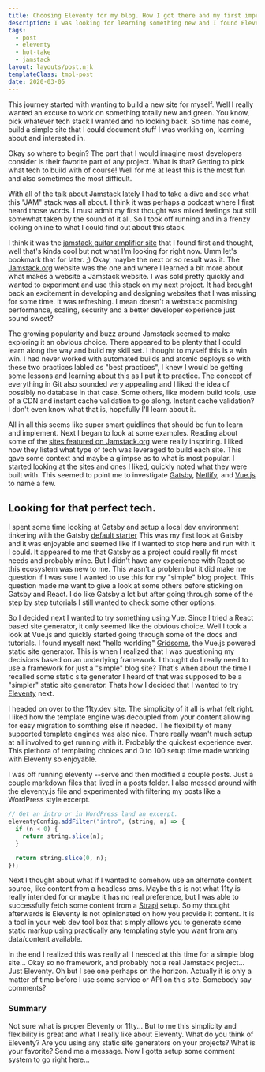 ```yaml
---
title: Choosing Eleventy for my blog. How I got there and my first impressions.
description: I was looking for learning something new and I found Eleventy. Hot take, I'm enjoying it.
tags:
  - post
  - eleventy
  - hot-take
  - jamstack
layout: layouts/post.njk
templateClass: tmpl-post
date: 2020-03-05
---
```


This journey started with wanting to build a new site for myself. Well I really wanted an excuse to work on something totally new and green. You know, pick whatever tech stack I wanted and no looking back. So time has come, build a simple site that I could document stuff I was working on, learning about and interested in.

Okay so where to begin? The part that I would imagine most developers consider is their favorite part of any project. What is that? Getting to pick what tech to build with of course! Well for me at least this is the most fun and also sometimes the most difficult.

With all of the talk about Jamstack lately I had to take a dive and see what this "JAM" stack was all about. I think it was perhaps a podcast where I first heard those words. I must admit my first thought was mixed feelings but still somewhat taken by the sound of it all. So I took off running and in a frenzy looking online to what I could find out about this stack.

I think it was the [jamstack guitar amplifier site](https://jamstack.io) that I found first and thought, well that's kinda cool but not what I'm looking for right now. Umm let's bookmark that for later. ;) Okay, maybe the next or so result was it. The [Jamstack.org](https://jamstack.org) website was the one and where I learned a bit more about what makes a website a Jamstack website. I was sold pretty quickly and wanted to experiment and use this stack on my next project. It had brought back an excitement in developing and designing websites that I was missing for some time. It was refreshing. I mean doesn't a webstack promising performance, scaling, security and a better developer experience just sound sweet?

The growing popularity and buzz around Jamstack seemed to make exploring it an obvious choice. There appeared to be plenty that I could learn along the way and build my skill set. I thought to myself this is a win win. I had never worked with automated builds and atomic deploys so with these two practices labled as "best practices", I knew I would be getting some lessons and learning about this as I put it to practice. The concept of everything in Git also sounded very appealing and I liked the idea of possibly no database in that case. Some others, like modern build tools, use of a CDN and instant cache validation to go along. Instant cache validation? I don't even know what that is, hopefully I'll learn about it.

All in all this seems like super smart guidlines that should be fun to learn and implement. Next I began to look at some examples. Reading about some of the [sites featured on Jamstack.org](https://jamstack.org/examples/) were really inspriring. I liked how they listed what type of tech was leveraged to build each site. This gave some context and maybe a glimpse as to what is most popular. I started looking at the sites and ones I liked, quickly noted what they were built with. This seemed to point me to investigate [Gatsby](https://www.gatsbyjs.org), [Netlify](https://www.netlify.com), and [Vue.js](https://vuejs.org) to name a few.

## Looking for that perfect tech.

I spent some time looking at Gatsby and setup a local dev environment tinkering with the Gatsby [default starter](https://www.gatsbyjs.org/starters/gatsbyjs/gatsby-starter-default/) This was my first look at Gatsby and it was enjoyable and seemed like if I wanted to stop here and run with it I could. It appeared to me that Gatsby as a project could really fit most needs and probably mine. But I didn't have any experience with React so this ecosystem was new to me. This wasn't a problem but it did make me question if I was sure I wanted to use this for my "simple" blog project. This question made me want to give a look at some others before sticking on Gatsby and React. I do like Gatsby a lot but after going through some of the step by step tutorials I still wanted to check some other options.

So I decided next I wanted to try something using Vue. Since I tried a React based site generator, it only seemed like the obvious choice. Well I took a look at Vue.js and quickly started going through some of the docs and tutorials. I found myself next "hello worlding" [Gridsome](https://gridsome.org/), the Vue.js powered static site generator. This is when I realized that I was questioning my decisions based on an underlying framework. I thought do I really need to use a framework for just a "simple" blog site? That's when about the time I recalled some static site generator I heard of that was supposed to be a "simpler" static site generator. Thats how I decided that I wanted to try [Eleventy](https://www.11ty.dev/) next.

I headed on over to the 11ty.dev site. The simplicity of it all is what felt right. I liked how the template engine was decoupled from your content allowing for easy migration to somthing else if needed. The flexibility of many supported template engines was also nice. There really wasn't much setup at all involved to get running with it. Probably the quickest experience ever. This plethora of templating choices and 0 to 100 setup time made working with Eleventy so enjoyable.

I was off running eleventy --serve and then modified a couple posts. Just a couple markdown files that lived in a posts folder. I also messed around with the eleventy.js file and experimented with filtering my posts like a WordPress style excerpt.

```js
// Get an intro or in WordPress land an excerpt.
eleventyConfig.addFilter("intro", (string, n) => {
  if (n < 0) {
    return string.slice(n);
  }

  return string.slice(0, n);
});
```

Next I thought about what if I wanted to somehow use an alternate content source, like content from a headless cms. Maybe this is not what 11ty is really intended for or maybe it has no real preference, but I was able to successfully fetch some content from a [Strapi](https://www.strapi.io/) setup. So my thought afterwards is Eleventy is not opinionated on how you provide it content. It is a tool in your web dev tool box that simply allows you to generate some static markup using practically any templating style you want from any data/content available.

In the end I realized this was really all I needed at this time for a simple blog site... Okay so no framework, and probably not a real Jamstack project... Just Eleventy. Oh but I see one perhaps on the horizon. Actually it is only a matter of time before I use some service or API on this site. Somebody say comments?

### Summary

Not sure what is proper Eleventy or 11ty... But to me this simplicity and flexibility is great and what I really like about Eleventy. What do you think of Eleventy? Are you using any static site generators on your projects? What is your favorite? Send me a message. Now I gotta setup some comment system to go right here...
